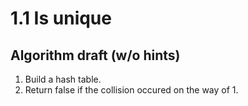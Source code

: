 # 1.1 Is unique

## Algorithm draft (w/o hints)
1. Build a hash table.
2. Return false if the collision occured on the way of 1.
